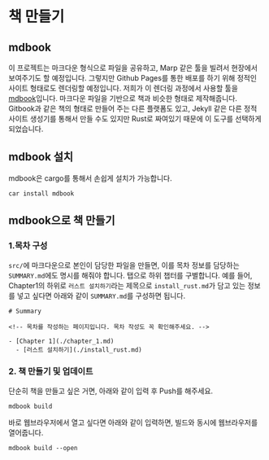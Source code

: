 # 책 만들기

## mdbook

이 프로젝트는 마크다운 형식으로 파일을 공유하고, Marp 같은 툴을 빌려서 현장에서 보여주기도 할 예정입니다. 그렇지만 Github Pages를 통한 배포를 하기 위해 정적인 사이트 형태로도 렌더링할 예정입니다. 저희가 이 렌더링 과정에서 사용할 툴을 [mdbook](https://github.com/rust-lang/mdBook)입니다. 마크다운 파일을 기반으로 책과 비슷한 형태로 제작해줍니다. Gitbook과 같은 책의 형태로 만들어 주는 다른 플랫폼도 있고, Jekyll 같은 다른 정적 사이트 생성기를 통해서 만들 수도 있지만 Rust로 짜여있기 때문에 이 도구를 선택하게 되었습니다.

## mdbook 설치

mdbook은 cargo를 통해서 손쉽게 설치가 가능합니다.

```shell
car install mdbook
```

## mdbook으로 책 만들기

### 1.목차 구성

`src/`에 마크다운으로 본인이 담당한 파일을 만들면, 이를 목차 정보를 담당하는 `SUMMARY.md`에도 명시를 해줘야 합니다. 탭으로 하위 챕터를 구별합니다.
예를 들어, Chapter1의 하위로 `러스트 설치하기`라는 제목으로 `install_rust.md`가 담고 있는 정보를 넣고 싶다면 아래와 같이 `SUMMARY.md`를 구성하면 됩니다.

```makrdown
# Summary

<!-- 목차를 작성하는 페이지입니다. 목차 작성도 꼭 확인해주세요. -->

- [Chapter 1](./chapter_1.md)
  - [러스트 설치하기](./install_rust.md)
```

### 2. 책 만들기 및 업데이트

단순히 책을 만들고 싶은 거면, 아래와 같이 입력 후 Push를 해주세요.

```shell
mdbook build
```

바로 웹브라우저에서 열고 싶다면 아래와 같이 입력하면, 빌드와 동시에 웹브라우저를 열어줍니다.

```shell
mdbook build --open
```
